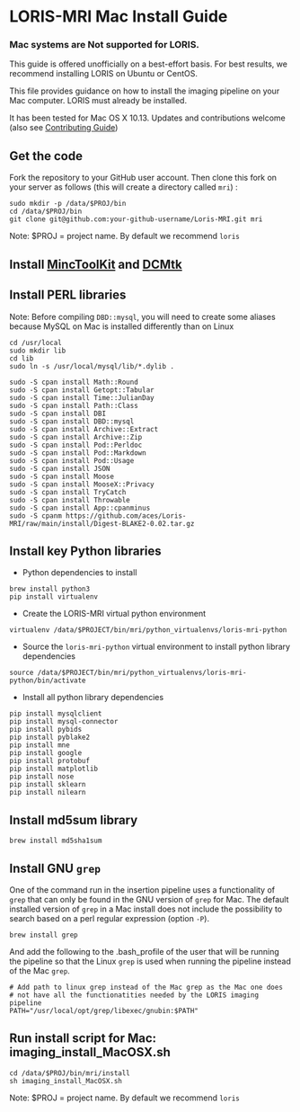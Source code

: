 # LORIS-MRI Mac Install Guide

### Mac systems are Not supported for LORIS. 
This guide is offered unofficially on a best-effort basis. 
For best results, we recommend installing LORIS on Ubuntu or CentOS.

This file provides guidance on how to install the imaging pipeline on your Mac computer. LORIS must already be installed.

It has been tested for Mac OS X 10.13. 
Updates and contributions welcome (also see [Contributing Guide](https://github.com/aces/Loris/blob/main/CONTRIBUTING.md)) 

## Get the code

Fork the repository to your GitHub user account.
Then clone this fork on your server as follows (this will create a directory called `mri`) : 

```
sudo mkdir -p /data/$PROJ/bin
cd /data/$PROJ/bin
git clone git@github.com:your-github-username/Loris-MRI.git mri
```
Note: $PROJ = project name. By default we recommend `loris`


## Install [MincToolKit](http://www.bic.mni.mcgill.ca/ServicesSoftware/MINC) and [DCMtk](http://dicom.offis.de/dcmtk.php.en)

## Install PERL libraries
Note: Before compiling `DBD::mysql`, you will need to create some aliases because MySQL on Mac is installed differently than on Linux

```
cd /usr/local
sudo mkdir lib
cd lib
sudo ln -s /usr/local/mysql/lib/*.dylib .
```

```
sudo -S cpan install Math::Round
sudo -S cpan install Getopt::Tabular
sudo -S cpan install Time::JulianDay
sudo -S cpan install Path::Class
sudo -S cpan install DBI
sudo -S cpan install DBD::mysql
sudo -S cpan install Archive::Extract
sudo -S cpan install Archive::Zip
sudo -S cpan install Pod::Perldoc
sudo -S cpan install Pod::Markdown
sudo -S cpan install Pod::Usage
sudo -S cpan install JSON
sudo -S cpan install Moose
sudo -S cpan install MooseX::Privacy
sudo -S cpan install TryCatch
sudo -S cpan install Throwable
sudo -S cpan install App::cpanminus
sudo -S cpanm https://github.com/aces/Loris-MRI/raw/main/install/Digest-BLAKE2-0.02.tar.gz
```

## Install key Python libraries

- Python dependencies to install 

```
brew install python3
pip install virtualenv
```

- Create the LORIS-MRI virtual python environment 

```
virtualenv /data/$PROJECT/bin/mri/python_virtualenvs/loris-mri-python
```

- Source the `loris-mri-python` virtual environment to install python library dependencies 

```
source /data/$PROJECT/bin/mri/python_virtualenvs/loris-mri-python/bin/activate
```

- Install all python library dependencies

```
pip install mysqlclient
pip install mysql-connector
pip install pybids
pip install pyblake2
pip install mne
pip install google
pip install protobuf
pip install matplotlib
pip install nose
pip install sklearn
pip install nilearn
```

## Install md5sum library

```
brew install md5sha1sum
```

## Install GNU `grep`
 
One of the command run in the insertion pipeline uses a functionality of `grep` that
can only be found in the GNU version of `grep` for Mac. The default installed version
of `grep` in a Mac install does not include the possibility to search based on a 
perl regular expression (option `-P`).
```
brew install grep
```

And add the following to the .bash_profile of the user that will be running the 
pipeline so that the Linux `grep` is used when running the pipeline instead of 
the Mac `grep`.

```
# Add path to linux grep instead of the Mac grep as the Mac one does 
# not have all the functionatities needed by the LORIS imaging pipeline
PATH="/usr/local/opt/grep/libexec/gnubin:$PATH"
```

## Run install script for Mac: imaging_install_MacOSX.sh 

```
cd /data/$PROJ/bin/mri/install
sh imaging_install_MacOSX.sh
```
Note: $PROJ = project name. By default we recommend `loris`

